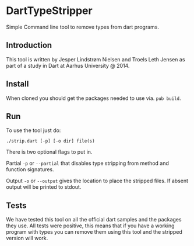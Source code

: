 DartTypeStripper
================

Simple Command line tool to remove types from dart programs.

## Introduction

This tool is written by Jesper Lindstrøm Nielsen and Troels Leth Jensen as part of a study in Dart at Aarhus University @ 2014.

## Install

When cloned you should get the packages needed to use via. `pub build`.

## Run

To use the tool just do:

	./strip.dart [-p] [-o dir] file(s)

There is two optional flags to put in.

Partial `-p` or `--partial` that disables type stripping from method and function signatures.

Output `-o` or `--output` gives the location to place the stripped files. If absent output will be printed to stdout.

## Tests

We have tested this tool on all the official dart samples and the packages they use. All tests were positive, this means that if you have a working program with types you can remove them using this tool and the stripped version will work.

